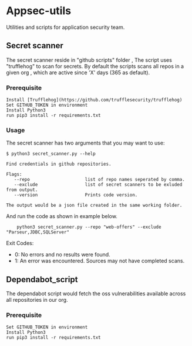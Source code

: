 # Appsec-utils
Utilities and scripts for application security team.



## Secret scanner
 The secret scanner reside in "github scripts" folder , The script uses "trufflehog" to scan for secrets.
 By default the scripts scans all repos in a given org , which are active since 'X' days (365 as default).

 ### Prerequisite
    
    Install [Trufflehog](https://github.com/trufflesecurity/trufflehog)
    Set GITHUB_TOKEN in environment
    Install Python3 
    run pip3 install -r requirements.txt

 ### Usage
  The secret scanner has two arguments that you may want to use:

    $ python3 secret_scanner.py --help

    Find credentials in github repositories.

    Flags:
       --repo                     list of repo names seperated by comma.
       --exclude                  list of secret scanners to be exluded from output.
       --version                  Prints code version.

    The output would be a json file created in the same working folder.

  And run the code as shown in example below.
        
        python3 secret_scanner.py --repo "web-offers" --exclude "Parseur,JDBC,SQLServer"

Exit Codes:
- 0: No errors and no results were found.
- 1: An error was encountered. Sources may not have completed scans.

## Dependabot_script
 The dependabot script would fetch the oss vulnerabilities available across all repositories in our org.

 ### Prerequisite
  ```
  Set GITHUB_TOKEN in environment
  Install Python3 
  run pip3 install -r requirements.txt
  ```

